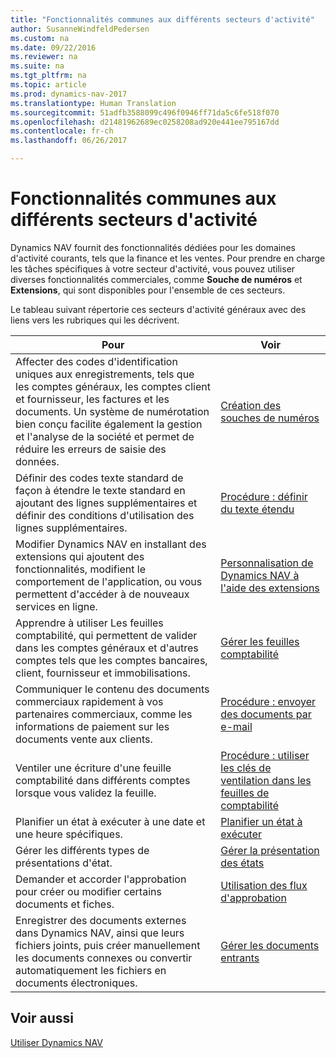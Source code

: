 ```yaml
---
title: "Fonctionnalités communes aux différents secteurs d'activité"
author: SusanneWindfeldPedersen
ms.custom: na
ms.date: 09/22/2016
ms.reviewer: na
ms.suite: na
ms.tgt_pltfrm: na
ms.topic: article
ms.prod: dynamics-nav-2017
ms.translationtype: Human Translation
ms.sourcegitcommit: 51adfb3588099c496f0946ff71da5c6fe518f070
ms.openlocfilehash: d21481962689ec0258208ad920e441ee795167dd
ms.contentlocale: fr-ch
ms.lasthandoff: 06/26/2017

---
```


# <a name="across-business-areas"></a>Fonctionnalités communes aux différents secteurs d'activité

Dynamics NAV fournit des fonctionnalités dédiées pour les domaines d'activité courants, tels que la finance et les ventes. Pour prendre en charge les tâches spécifiques à votre secteur d'activité, vous pouvez utiliser diverses fonctionnalités commerciales, comme **Souche de numéros** et **Extensions**, qui sont disponibles pour l'ensemble de ces secteurs.

Le tableau suivant répertorie ces secteurs d'activité généraux avec des liens vers les rubriques qui les décrivent.

|Pour   |Voir   |
|-----|------|
|Affecter des codes d'identification uniques aux enregistrements, tels que les comptes généraux, les comptes client et fournisseur, les factures et les documents. Un système de numérotation bien conçu facilite également la gestion et l'analyse de la société et permet de réduire les erreurs de saisie des données.|[Création des souches de numéros](ui-create-number-series.md)|
|Définir des codes texte standard de façon à étendre le texte standard en ajoutant des lignes supplémentaires et définir des conditions d'utilisation des lignes supplémentaires.|[Procédure : définir du texte étendu](ui-how-define-ext-text.md)|
|Modifier Dynamics NAV en installant des extensions qui ajoutent des fonctionnalités, modifient le comportement de l'application, ou vous permettent d'accéder à de nouveaux services en ligne.|[Personnalisation de Dynamics NAV à l'aide des extensions](ui-extensions.md)|
|Apprendre à utiliser Les feuilles comptabilité, qui permettent de valider dans les comptes généraux et d'autres comptes tels que les comptes bancaires, client, fournisseur et immobilisations.|[Gérer les feuilles comptabilité](ui-work-general-journals.md)|
|Communiquer le contenu des documents commerciaux rapidement à vos partenaires commerciaux, comme les informations de paiement sur les documents vente aux clients.|[Procédure : envoyer des documents par e-mail](ui-how-send-documents-email.md)|
|Ventiler une écriture d'une feuille comptabilité dans différents comptes lorsque vous validez la feuille.|[Procédure : utiliser les clés de ventilation dans les feuilles de comptabilité](ui-how-use-allocation-keys-general-journals.md)|
|Planifier un état à exécuter à une date et une heure spécifiques.|[Planifier un état à exécuter](ui-schedule-report.md)|
|Gérer les différents types de présentations d'état.|[Gérer la présentation des états](ui-manage-report-layouts.md)|
|Demander et accorder l'approbation pour créer ou modifier certains documents et fiches.|[Utilisation des flux d'approbation](across-how-use-approval-workflows.md)|
|Enregistrer des documents externes dans Dynamics NAV, ainsi que leurs fichiers joints, puis créer manuellement les documents connexes ou convertir automatiquement les fichiers en documents électroniques.|[Gérer les documents entrants](across-income-documents.md)|

## <a name="see-also"></a>Voir aussi
[Utiliser Dynamics NAV](ui-work-product.md)


